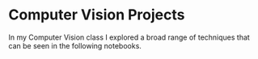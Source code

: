 # Computer Vision Projects

In my Computer Vision class I explored a broad range of techniques that can be seen in the following notebooks. 